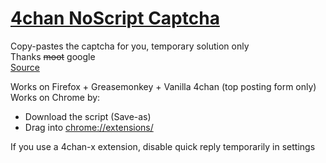 # [4chan NoScript Captcha](https://github.com/dnsev/misc/raw/master/Userscripts/4chan_captcha.user.js)
Copy-pastes the captcha for you, temporary solution only<br />Thanks ~~moot~~ google<br />[Source](https://github.com/dnsev/misc/blob/master/Userscripts/4chan_captcha.user.js)

Works on Firefox + Greasemonkey + Vanilla 4chan (top posting form only)<br />Works on Chrome by:
* Download the script (Save-as)
* Drag into [chrome://extensions/](chrome://extensions/)

If you use a 4chan-x extension, disable quick reply temporarily in settings